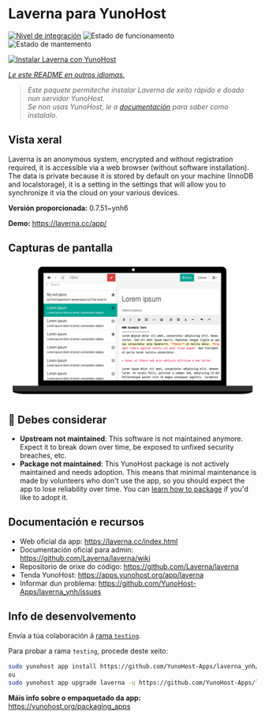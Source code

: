 <!--
NOTA: Este README foi creado automáticamente por <https://github.com/YunoHost/apps/tree/master/tools/readme_generator>
NON debe editarse manualmente.
-->

# Laverna para YunoHost

[![Nivel de integración](https://dash.yunohost.org/integration/laverna.svg)](https://dash.yunohost.org/appci/app/laverna) ![Estado de funcionamento](https://ci-apps.yunohost.org/ci/badges/laverna.status.svg) ![Estado de mantemento](https://ci-apps.yunohost.org/ci/badges/laverna.maintain.svg)

[![Instalar Laverna con YunoHost](https://install-app.yunohost.org/install-with-yunohost.svg)](https://install-app.yunohost.org/?app=laverna)

*[Le este README en outros idiomas.](./ALL_README.md)*

> *Este paquete permíteche instalar Laverna de xeito rápido e doado nun servidor YunoHost.*  
> *Se non usas YunoHost, le a [documentación](https://yunohost.org/install) para saber como instalalo.*

## Vista xeral

Laverna is an anonymous system, encrypted and without registration required, it is accessible via a web browser (without software installation).
The data is private because it is stored by default on your machine (InnoDB and localstorage), it is a setting in the settings that will allow you to synchronize it via the cloud on your various devices.


**Versión proporcionada:** 0.7.51~ynh6

**Demo:** <https://laverna.cc/app/>

## Capturas de pantalla

![Captura de pantalla de Laverna](./doc/screenshots/laverna.png)

## :red_circle: Debes considerar

- **Upstream not maintained**: This software is not maintained anymore. Expect it to break down over time, be exposed to unfixed security breaches, etc.
- **Package not maintained**: This YunoHost package is not actively maintained and needs adoption. This means that minimal maintenance is made by volunteers who don't use the app, so you should expect the app to lose reliability over time. You can [learn how to package](https://yunohost.org/packaging_apps_intro) if you'd like to adopt it.

## Documentación e recursos

- Web oficial da app: <https://laverna.cc/index.html>
- Documentación oficial para admin: <https://github.com/Laverna/laverna/wiki>
- Repositorio de orixe do código: <https://github.com/Laverna/laverna>
- Tenda YunoHost: <https://apps.yunohost.org/app/laverna>
- Informar dun problema: <https://github.com/YunoHost-Apps/laverna_ynh/issues>

## Info de desenvolvemento

Envía a túa colaboración á [rama `testing`](https://github.com/YunoHost-Apps/laverna_ynh/tree/testing).

Para probar a rama `testing`, procede deste xeito:

```bash
sudo yunohost app install https://github.com/YunoHost-Apps/laverna_ynh/tree/testing --debug
ou
sudo yunohost app upgrade laverna -u https://github.com/YunoHost-Apps/laverna_ynh/tree/testing --debug
```

**Máis info sobre o empaquetado da app:** <https://yunohost.org/packaging_apps>
